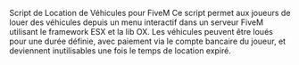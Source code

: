 Script de Location de Véhicules pour FiveM
Ce script permet aux joueurs de louer des véhicules depuis un menu interactif dans un serveur FiveM utilisant le framework ESX et la lib OX. Les véhicules peuvent être loués pour une durée définie, avec paiement via le compte bancaire du joueur, et deviennent inutilisables une fois le temps de location expiré.
